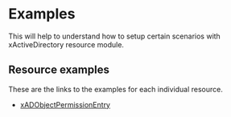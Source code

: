 # Examples

This will help to understand how to setup certain scenarios with
xActiveDirectory resource module.

## Resource examples

These are the links to the examples for each individual resource.

- [xADObjectPermissionEntry](/Examples/Resources/xADObjectPermissionEntry)
